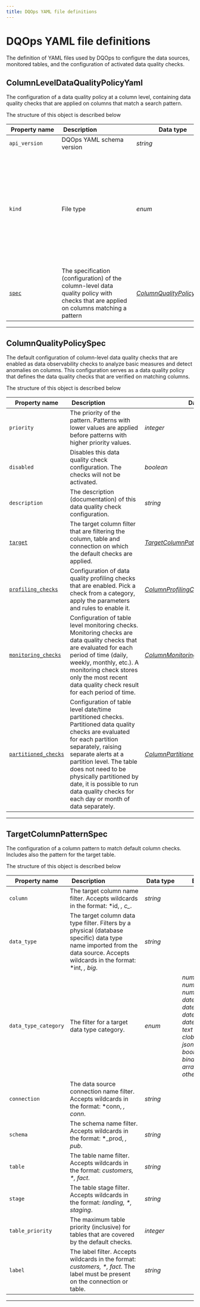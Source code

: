 ```yaml
---
title: DQOps YAML file definitions
---
```

# DQOps YAML file definitions
The definition of YAML files used by DQOps to configure the data sources, monitored tables, and the configuration of activated data quality checks.


## ColumnLevelDataQualityPolicyYaml
The configuration of a data quality policy at a column level, containing data quality checks that are applied on columns that match a search pattern.


The structure of this object is described below

|&nbsp;Property&nbsp;name&nbsp;|&nbsp;Description&nbsp;&nbsp;&nbsp;&nbsp;&nbsp;&nbsp;&nbsp;&nbsp;&nbsp;&nbsp;&nbsp;&nbsp;&nbsp;&nbsp;&nbsp;&nbsp;&nbsp;&nbsp;&nbsp;&nbsp;&nbsp;|&nbsp;Data&nbsp;type&nbsp;|&nbsp;Enum&nbsp;values&nbsp;|&nbsp;Default&nbsp;value&nbsp;|&nbsp;Sample&nbsp;values&nbsp;|
|---------------|---------------------------------|-----------|-------------|---------------|---------------|
|<span class="no-wrap-code ">`api_version`</span>|DQOps YAML schema version|*string*| |dqo/v1| |
|<span class="no-wrap-code ">`kind`</span>|File type|*enum*|*source*<br/>*table*<br/>*sensor*<br/>*provider_sensor*<br/>*rule*<br/>*check*<br/>*settings*<br/>*file_index*<br/>*connection_similarity_index*<br/>*dashboards*<br/>*default_schedules*<br/>*default_checks*<br/>*default_table_checks*<br/>*default_column_checks*<br/>*default_notifications*<br/>|default_column_checks| |
|<span class="no-wrap-code ">[`spec`](./ColumnLevelDataQualityPolicyYaml.md#columnqualitypolicyspec)</span>|The specification (configuration) of the column-level data quality policy with checks that are applied on columns matching a pattern|*[ColumnQualityPolicySpec](./ColumnLevelDataQualityPolicyYaml.md#columnqualitypolicyspec)*| | | |



___

## ColumnQualityPolicySpec
The default configuration of column-level data quality checks that are enabled as data observability checks to analyze basic measures and detect anomalies on columns.
 This configuration serves as a data quality policy that defines the data quality checks that are verified on matching columns.


The structure of this object is described below

|&nbsp;Property&nbsp;name&nbsp;|&nbsp;Description&nbsp;&nbsp;&nbsp;&nbsp;&nbsp;&nbsp;&nbsp;&nbsp;&nbsp;&nbsp;&nbsp;&nbsp;&nbsp;&nbsp;&nbsp;&nbsp;&nbsp;&nbsp;&nbsp;&nbsp;&nbsp;|&nbsp;Data&nbsp;type&nbsp;|&nbsp;Enum&nbsp;values&nbsp;|&nbsp;Default&nbsp;value&nbsp;|&nbsp;Sample&nbsp;values&nbsp;|
|---------------|---------------------------------|-----------|-------------|---------------|---------------|
|<span class="no-wrap-code ">`priority`</span>|The priority of the pattern. Patterns with lower values are applied before patterns with higher priority values.|*integer*| | | |
|<span class="no-wrap-code ">`disabled`</span>|Disables this data quality check configuration. The checks will not be activated.|*boolean*| | | |
|<span class="no-wrap-code ">`description`</span>|The description (documentation) of this data quality check configuration.|*string*| | | |
|<span class="no-wrap-code ">[`target`](./ColumnLevelDataQualityPolicyYaml.md#targetcolumnpatternspec)</span>|The target column filter that are filtering the column, table and connection on which the default checks are applied.|*[TargetColumnPatternSpec](./ColumnLevelDataQualityPolicyYaml.md#targetcolumnpatternspec)*| | | |
|<span class="no-wrap-code ">[`profiling_checks`](./profiling/column-profiling-checks.md#columnprofilingcheckcategoriesspec)</span>|Configuration of data quality profiling checks that are enabled. Pick a check from a category, apply the parameters and rules to enable it.|*[ColumnProfilingCheckCategoriesSpec](./profiling/column-profiling-checks.md#columnprofilingcheckcategoriesspec)*| | | |
|<span class="no-wrap-code ">[`monitoring_checks`](./TableYaml.md#columnmonitoringcheckcategoriesspec)</span>|Configuration of table level monitoring checks. Monitoring checks are data quality checks that are evaluated for each period of time (daily, weekly, monthly, etc.). A monitoring check stores only the most recent data quality check result for each period of time.|*[ColumnMonitoringCheckCategoriesSpec](./TableYaml.md#columnmonitoringcheckcategoriesspec)*| | | |
|<span class="no-wrap-code ">[`partitioned_checks`](./TableYaml.md#columnpartitionedcheckcategoriesspec)</span>|Configuration of table level date/time partitioned checks. Partitioned data quality checks are evaluated for each partition separately, raising separate alerts at a partition level. The table does not need to be physically partitioned by date, it is possible to run data quality checks for each day or month of data separately.|*[ColumnPartitionedCheckCategoriesSpec](./TableYaml.md#columnpartitionedcheckcategoriesspec)*| | | |



___

## TargetColumnPatternSpec
The configuration of a column pattern to match default column checks. Includes also the pattern for the target table.


The structure of this object is described below

|&nbsp;Property&nbsp;name&nbsp;|&nbsp;Description&nbsp;&nbsp;&nbsp;&nbsp;&nbsp;&nbsp;&nbsp;&nbsp;&nbsp;&nbsp;&nbsp;&nbsp;&nbsp;&nbsp;&nbsp;&nbsp;&nbsp;&nbsp;&nbsp;&nbsp;&nbsp;|&nbsp;Data&nbsp;type&nbsp;|&nbsp;Enum&nbsp;values&nbsp;|&nbsp;Default&nbsp;value&nbsp;|&nbsp;Sample&nbsp;values&nbsp;|
|---------------|---------------------------------|-----------|-------------|---------------|---------------|
|<span class="no-wrap-code ">`column`</span>|The target column name filter. Accepts wildcards in the format: *id, *, c_*.|*string*| | | |
|<span class="no-wrap-code ">`data_type`</span>|The target column data type filter. Filters by a physical (database specific) data type name imported from the data source. Accepts wildcards in the format: *int, *, big*.|*string*| | | |
|<span class="no-wrap-code ">`data_type_category`</span>|The filter for a target data type category.|*enum*|*numeric_integer*<br/>*numeric_decimal*<br/>*numeric_float*<br/>*datetime_timestamp*<br/>*datetime_datetime*<br/>*datetime_date*<br/>*datetime_time*<br/>*text*<br/>*clob*<br/>*json*<br/>*bool*<br/>*binary*<br/>*array*<br/>*other*<br/>| | |
|<span class="no-wrap-code ">`connection`</span>|The data source connection name filter. Accepts wildcards in the format: *conn, *, conn*.|*string*| | | |
|<span class="no-wrap-code ">`schema`</span>|The schema name filter. Accepts wildcards in the format: *_prod, *, pub*.|*string*| | | |
|<span class="no-wrap-code ">`table`</span>|The table name filter. Accepts wildcards in the format: *_customers, *, fact_*.|*string*| | | |
|<span class="no-wrap-code ">`stage`</span>|The table stage filter. Accepts wildcards in the format: *_landing, *, staging_*.|*string*| | | |
|<span class="no-wrap-code ">`table_priority`</span>|The maximum table priority (inclusive) for tables that are covered by the default checks.|*integer*| | | |
|<span class="no-wrap-code ">`label`</span>|The label filter. Accepts wildcards in the format: *_customers, *, fact_*. The label must be present on the connection or table.|*string*| | | |



___

